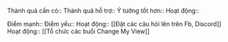 

Thành quả cần có:: 
Thành quả hỗ trợ:: 
Ý tưởng tốt hơn:: 
Hoạt động::

Điểm mạnh::
Điểm yếu::
Hoạt động:: [[Đặt các câu hỏi lên trên Fb, Discord]]
Hoạt động:: [[Tổ chức các buổi Change My View]]